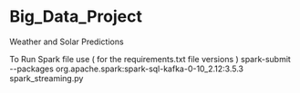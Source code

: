 # Big_Data_Project
Weather and Solar Predictions

To Run Spark file use ( for the requirements.txt file versions )
spark-submit \
    --packages org.apache.spark:spark-sql-kafka-0-10_2.12:3.5.3 \
    spark_streaming.py
